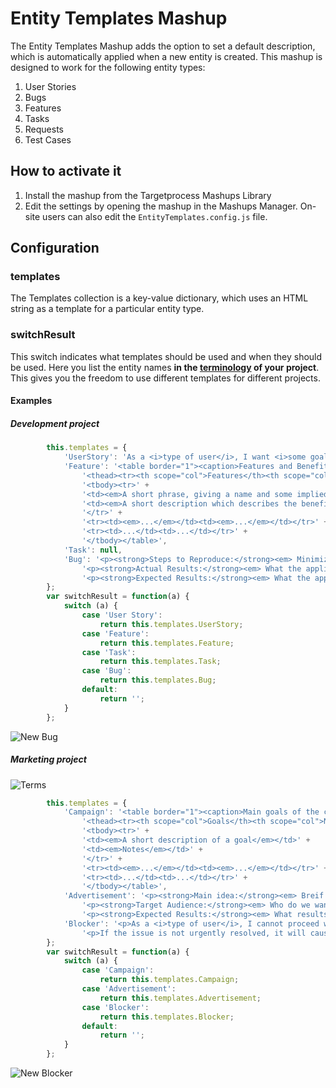 # Entity Templates Mashup

The Entity Templates Mashup adds the option to set a default description, which is automatically applied when a new entity is created.  This mashup is designed to work for the following entity types:

1. User Stories
2. Bugs
3. Features
4. Tasks
5. Requests
6. Test Cases

## How to activate it

1. Install the mashup from the Targetprocess Mashups Library
2. Edit the settings by opening the mashup in the Mashups Manager.  On-site users can also edit the `EntityTemplates.config.js` file.

## Configuration

### templates

The Templates collection is a key-value dictionary, which uses an HTML string as a template for a particular entity type.

### switchResult

This switch indicates what templates should be used and when they should be used.
Here you list the entity names **in the [terminology](https://guide.targetprocess.com/settings/how-can-i-give-a-new-name-to-an-entity.html) of your project**.  This gives you the freedom to use different templates for different projects.

#### Examples

##### Development project

```js
        this.templates = {
            'UserStory': 'As a <i>type of user</i>, I want <i>some goal</i> so that <i>some reason</i>',
            'Feature': '<table border="1"><caption>Features and Benefits matrix</caption>' +
				'<thead><tr><th scope="col">Features</th><th scope="col">Benefits</th></tr></thead>' +
				'<tbody><tr>' +
				'<td><em>A short phrase, giving a name and some implied context to the feature</em></td>' +
				'<td><em>A short description which describes the benefit to the user and the business. There may be multiple benefits per feature which are highlighted here</em></td>' +
				'</tr>' +
				'<tr><td><em>...</em></td><td><em>...</em></td></tr>' +
				'<tr><td>...</td><td>...</td></tr>' +
				'</tbody></table>',
            'Task': null,
            'Bug': '<p><strong>Steps to Reproduce:</strong><em> Minimized, easy-to-follow steps that will trigger the bug. Include any special setup steps.</em></p>' +
				'<p><strong>Actual Results:</strong><em> What the application did after performing the above steps.</em></p>' +
				'<p><strong>Expected Results:</strong><em> What the application should have done, were the bug not present.</em></p>'
        };
        var switchResult = function(a) {
            switch (a) {
                case 'User Story':
                    return this.templates.UserStory;
                case 'Feature':
                    return this.templates.Feature;
                case 'Task':
                    return this.templates.Task;
                case 'Bug':
                    return this.templates.Bug;
                default:
                    return '';
            }
        };
```
![New Bug](https://github.com/TargetProcess/TP3MashupLibrary/raw/master/Entity%20Templates/new-bug.png)

##### Marketing project

![Terms](https://github.com/TargetProcess/TP3MashupLibrary/raw/master/Entity%20Templates/terms.png)

```js
        this.templates = {
            'Campaign': '<table border="1"><caption>Main goals of the campaign</caption>' +
				'<thead><tr><th scope="col">Goals</th><th scope="col">Notes</th></tr></thead>' +
				'<tbody><tr>' +
				'<td><em>A short description of a goal</em></td>' +
				'<td><em>Notes</em></td>' +
				'</tr>' +
				'<tr><td><em>...</em></td><td><em>...</em></td></tr>' +
				'<tr><td>...</td><td>...</td></tr>' +
				'</tbody></table>',
            'Advertisement': '<p><strong>Main idea:</strong><em> Breif description of the main idea.</em></p>' +
				'<p><strong>Target Audience:</strong><em> Who do we want to reach with it.</em></p>' +
				'<p><strong>Expected Results:</strong><em> What results do we expect from it.</em></p>',
            'Blocker': '<p>As a <i>type of user</i>, I cannot proceed with <i>a task</i> because of <i>some reason</i></p>'+
              	'<p>If the issue is not urgently resolved, it will cause <i>the consequences</i>'
        };
        var switchResult = function(a) {
            switch (a) {
                case 'Campaign':
                    return this.templates.Campaign;
                case 'Advertisement':
                    return this.templates.Advertisement;
                case 'Blocker':
                    return this.templates.Blocker;
                default:
                    return '';
            }
        };
```

![New Blocker](https://github.com/TargetProcess/TP3MashupLibrary/raw/master/Entity%20Templates/new-blocker.png)
